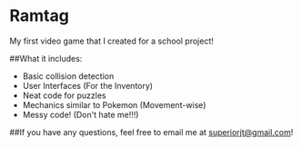 Ramtag
======

My first video game that I created for a school project!

##What it includes:

* Basic collision detection
* User Interfaces (For the Inventory)
* Neat code for puzzles
* Mechanics similar to Pokemon (Movement-wise)
* Messy code! (Don't hate me!!!)

##If you have any questions, feel free to email me at superiorjt@gmail.com!
